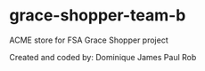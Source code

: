 # grace-shopper-team-b

ACME store for FSA Grace Shopper project

Created and coded by:
Dominique
James
Paul 
Rob

